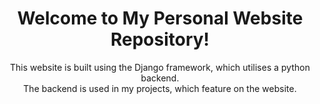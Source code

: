 <div align="center">
  <h1> Welcome to My Personal Website Repository!</h1>
  <p> 
    This website is built using the Django framework, which utilises a python backend. <br>
    The backend is used in my projects, which feature on the website.
  </p>
</div>

